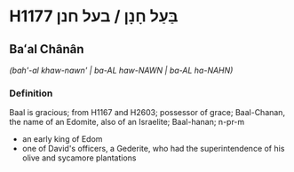 # H1177 בַּעַל חָנָן / בעל חנן

## Baʻal Chânân

_(bah'-al khaw-nawn' | ba-AL haw-NAWN | ba-AL ha-NAHN)_

### Definition

Baal is gracious; from H1167 and H2603; possessor of grace; Baal-Chanan, the name of an Edomite, also of an Israelite; Baal-hanan; n-pr-m

- an early king of Edom
- one of David's officers, a Gederite, who had the superintendence of his olive and sycamore plantations
